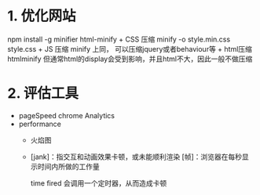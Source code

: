 # 1. 优化网站
   npm install -g minifier html-minify
    + CSS 压缩
     minify -o style.min.css style.css
    + JS 压缩
     minify 上同， 可以压缩jquery或者behaviour等
    + html压缩
     htmlminify
     但通常html的display会受到影响，并且html不大，因此一般不做压缩

# 2. 评估工具
+ pageSpeed chrome Analytics
+ performance
  - 火焰图
  - [jank]：指交互和动画效果卡顿，或未能顺利渲染
    [帧]：浏览器在每秒显示时间内所做的工作量

    time fired 会调用一个定时器，从而造成卡顿
    